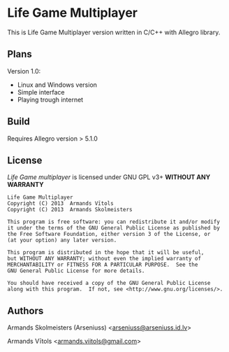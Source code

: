 # Life Game Multiplayer #

This is Life Game Multiplayer version written in C/C++ with Allegro library.

## Plans ##

Version 1.0:

- Linux and Windows version
- Simple interface
- Playing trough internet

## Build ##

Requires Allegro version > 5.1.0

## License ##

_Life Game multiplayer_ is licensed under GNU GPL v3+ __WITHOUT ANY WARRANTY__

    Life Game Multiplayer
    Copyright (C) 2013  Armands Vītols
    Copyright (C) 2013  Armands Skolmeisters

    This program is free software: you can redistribute it and/or modify
    it under the terms of the GNU General Public License as published by
    the Free Software Foundation, either version 3 of the License, or
    (at your option) any later version.

    This program is distributed in the hope that it will be useful,
    but WITHOUT ANY WARRANTY; without even the implied warranty of
    MERCHANTABILITY or FITNESS FOR A PARTICULAR PURPOSE.  See the
    GNU General Public License for more details.

    You should have received a copy of the GNU General Public License
    along with this program.  If not, see <http://www.gnu.org/licenses/>.

## Authors ##

Armands Skolmeisters (Arseniuss) <[arseniuss@arseniuss.id.lv](mailto:arseniuss@arseniuss.id.lv)>

Armands Vītols <[armands.viitols@gmail.com](mailto:armands.vitols@gmail.com)>

